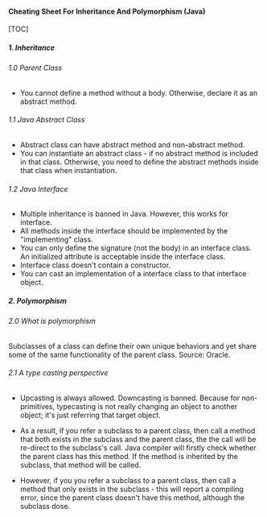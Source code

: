 #### Cheating Sheet For Inheritance And Polymorphism (Java)

[TOC]

##### 1. Inheritance

###### 1.0 Parent Class

- You cannot define a method without a body. Otherwise, declare it as an abstract method. 

###### 1.1 Java Abstract Class

- Abstract class can have abstract method and non-abstract method.
- You can instantiate an abstract class - if no abstract method is included in that class. Otherwise, you need to define the abstract methods inside that class when instantiation. 

###### 1.2 Java Interface

- Multiple inheritance is banned in Java. However, this works for interface. 
- All methods inside the interface should be implemented by the "implementing" class.
- You can only define the signature (not the body) in an interface class. An initialized attribute is acceptable inside the interface class. 
- Interface class doesn't contain a constructor. 
- You can cast an implementation of a interface class to that interface object.

##### 2. Polymorphism

###### 2.0 What is polymorphism

Subclasses of a class can define their own unique behaviors and yet share some of the same functionality of the parent class. Source: Oracle. 

###### 2.1 A type casting perspective

- Upcasting is always allowed. Downcasting is banned. Because for non-primitives, typecasting is not really changing an object to another object; it's just referring that target object. 

- As a result, if you refer a subclass to a parent class, then call a method that both exists in the subclass and the parent class, the the call will be re-direct to the subclass's call. Java compiler will firstly check whether the parent class has this method. If the method is inherited by the subclass, that method will be called.  

- However, if you you refer a subclass to a parent class, then call a method that only exists in the subclass - this will report a compiling error, since the parent class doesn't have this method, although the subclass dose. 

  